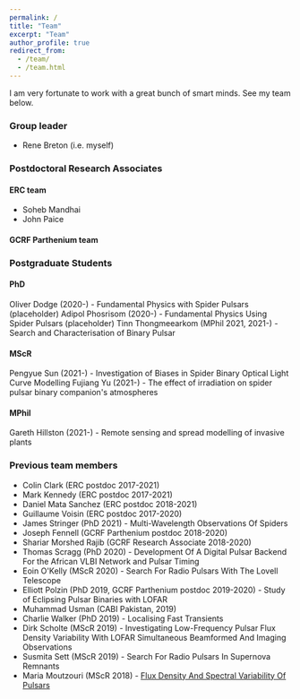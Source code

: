 ```yaml
---
permalink: /
title: "Team"
excerpt: "Team"
author_profile: true
redirect_from: 
  - /team/
  - /team.html
---
```



I am very fortunate to work with a great bunch of smart minds. See my team below.


### Group leader
* Rene Breton (i.e. myself)

### Postdoctoral Research Associates

#### ERC team
* Soheb Mandhai
* John Paice

#### GCRF Parthenium team

### Postgraduate Students
#### PhD
Oliver Dodge (2020-) - Fundamental Physics with Spider Pulsars (placeholder)
Adipol Phosrisom (2020-) - Fundamental Physics Using Spider Pulsars (placeholder)
Tinn Thongmeearkom (MPhil 2021, 2021-) - Search and Characterisation of Binary Pulsar

#### MScR
Pengyue Sun (2021-) - Investigation of Biases in Spider Binary Optical Light Curve Modelling
Fujiang Yu (2021-) - The effect of irradiation on spider pulsar binary companion's atmospheres

#### MPhil
Gareth Hillston (2021-) - Remote sensing and spread modelling of invasive plants


### Previous team members
* Colin Clark (ERC postdoc 2017-2021)
* Mark Kennedy (ERC postdoc 2017-2021)
* Daniel Mata Sanchez (ERC postdoc 2018-2021)
* Guillaume Voisin (ERC postdoc 2017-2020)
* James Stringer (PhD 2021) - Multi-Wavelength Observations Of Spiders
* Joseph Fennell (GCRF Parthenium postdoc 2018-2020)
* Shariar Morshed Rajib (GCRF Research Associate 2018-2020)
* Thomas Scragg (PhD 2020) - Development Of A Digital Pulsar Backend For the African VLBI Network and Pulsar Timing
* Eoin O'Kelly (MScR 2020) - Search For Radio Pulsars With The Lovell Telescope
* Elliott Polzin (PhD 2019, GCRF Parthenium postdoc 2019-2020) - Study of Eclipsing Pulsar Binaries with LOFAR
* Muhammad Usman (CABI Pakistan, 2019)
* Charlie Walker (PhD 2019) - Localising Fast Transients
* Dirk Scholte (MScR 2019) - Investigating Low-Frequency Pulsar Flux Density Variability With LOFAR Simultaneous Beamformed And Imaging Observations
* Susmita Sett (MScR 2019) - Search For Radio Pulsars In Supernova Remnants
* Maria Moutzouri (MScR 2018) - [Flux Density And Spectral Variability Of Pulsars](https://www.research.manchester.ac.uk/portal/en/theses/flux-density-and-spectral-variability-of-pulsars%40cf0e2c9e-3750-4ca4-9143-b9abfb843d46%41.html)

